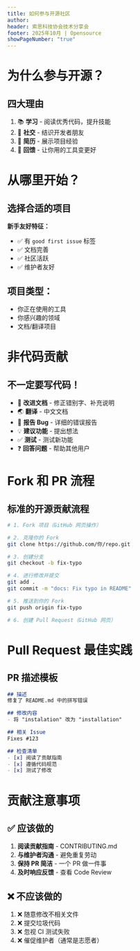 ```yaml
---
title: 如何参与开源社区
author:
header: 索思科技协会技术分享会
footer: 2025年10月 | Opensource
showPageNumber: "true"
---
```



# 为什么参与开源？

## 四大理由

1. 📚 **学习** - 阅读优秀代码，提升技能
2. 🤝 **社交** - 结识开发者朋友
3. 💼 **简历** - 展示项目经验
4. 🌟 **回馈** - 让你用的工具变更好

# 从哪里开始？

## 选择合适的项目

**新手友好特征：**

- ✅ 有 `good first issue` 标签
- ✅ 文档完善
- ✅ 社区活跃
- ✅ 维护者友好

## 项目类型：

- 你正在使用的工具
- 你感兴趣的领域
- 文档/翻译项目

# 非代码贡献

## 不一定要写代码！

- 📝 **改进文档** - 修正错别字、补充说明
- 🌏 **翻译** - 中文文档
- 🐛 **报告 Bug** - 详细的错误报告
- 💡 **建议功能** - 提出想法
- ✅ **测试** - 测试新功能
- ❓ **回答问题** - 帮助其他用户

# Fork 和 PR 流程

## 标准的开源贡献流程

```bash
# 1. Fork 项目（GitHub 网页操作）

# 2. 克隆你的 Fork
git clone https://github.com/你/repo.git

# 3. 创建分支
git checkout -b fix-typo

# 4. 进行修改并提交
git add .
git commit -m "docs: Fix typo in README"

# 5. 推送到你的 Fork
git push origin fix-typo

# 6. 创建 Pull Request（GitHub 网页）
```

# Pull Request 最佳实践

## PR 描述模板

```markdown
## 描述
修复了 README.md 中的拼写错误

## 修改内容
- 将 "instalation" 改为 "installation"

## 相关 Issue
Fixes #123

## 检查清单
- [x] 阅读了贡献指南
- [x] 遵循代码规范
- [x] 测试了修改
```

# 贡献注意事项

## ✅ 应该做的

1. **阅读贡献指南** - CONTRIBUTING.md
2. **与维护者沟通** - 避免重复劳动
3. **保持 PR 简洁** - 一个 PR 做一件事
4. **及时响应反馈** - 查看 Code Review

## ❌ 不应该做的

1. ❌ 随意修改不相关文件
2. ❌ 提交垃圾代码
3. ❌ 忽视 CI 测试失败
4. ❌ 催促维护者（通常是志愿者）
